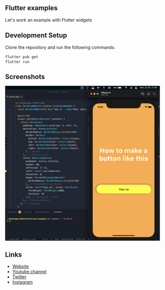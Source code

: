 ## Flutter examples

Let's work an example with Flutter widgets

## Development Setup
Clone the repository and run the following commands:
```
flutter pub get
flutter run
```

## Screenshots

<img src="assets/screenshots/bordered-button.png" />

## Links

* [Website](https://afgprogrammer.com)
* [Youtube channel](https://youtube.com/afgprogrammer)
* [Twitter](https://twitter.com/afgprogrammer)
* [Instagram](https://instagram.com/afgprogrammer)
